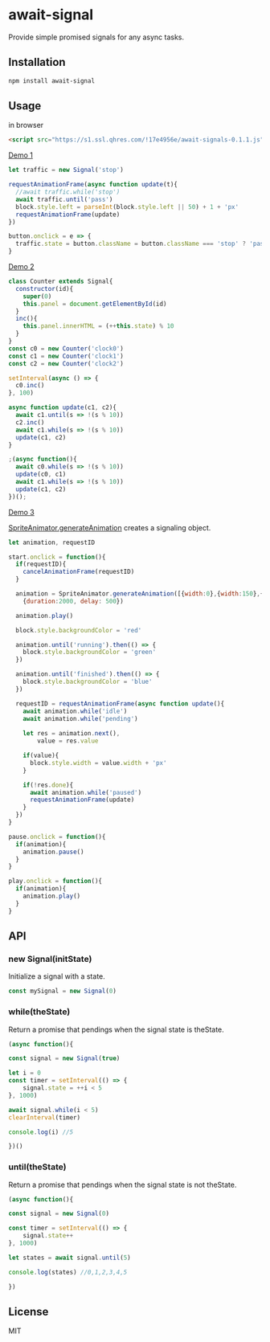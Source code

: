 # await-signal

Provide simple promised signals for any async tasks.

## Installation

```bash
npm install await-signal
```

## Usage

in browser

```html
<script src="https://s1.ssl.qhres.com/!17e4956e/await-signals-0.1.1.js"></script>
```

[Demo 1](https://code.h5jun.com/biv/edit?js,output)

```js
let traffic = new Signal('stop')

requestAnimationFrame(async function update(t){
  //await traffic.while('stop')
  await traffic.until('pass')
  block.style.left = parseInt(block.style.left || 50) + 1 + 'px'
  requestAnimationFrame(update)
})

button.onclick = e => {
  traffic.state = button.className = button.className === 'stop' ? 'pass' : 'stop'
}
```

[Demo 2](https://code.h5jun.com/dow/edit?html,js,output)

```js
class Counter extends Signal{
  constructor(id){
    super(0)
    this.panel = document.getElementById(id)
  }
  inc(){
    this.panel.innerHTML = (++this.state) % 10
  }
}
const c0 = new Counter('clock0')
const c1 = new Counter('clock1')
const c2 = new Counter('clock2')

setInterval(async () => {
  c0.inc()
}, 100)

async function update(c1, c2){
  await c1.until(s => !(s % 10))
  c2.inc()
  await c1.while(s => !(s % 10))
  update(c1, c2)
}

;(async function(){
  await c0.while(s => !(s % 10))
  update(c0, c1)
  await c1.while(s => !(s % 10))
  update(c1, c2)
})();
```

[Demo 3](https://code.h5jun.com/cuv/edit?js,output)

[SpriteAnimator.generateAnimation](https://github.com/spritejs/sprite-animator) creates a signaling object.

```js
let animation, requestID

start.onclick = function(){
  if(requestID){
    cancelAnimationFrame(requestID)
  }

  animation = SpriteAnimator.generateAnimation([{width:0},{width:150},{width:200}], 
    {duration:2000, delay: 500})

  animation.play()

  block.style.backgroundColor = 'red'

  animation.until('running').then(() => {
    block.style.backgroundColor = 'green'
  })

  animation.until('finished').then(() => {
    block.style.backgroundColor = 'blue'
  })

  requestID = requestAnimationFrame(async function update(){
    await animation.while('idle')
    await animation.while('pending')
    
    let res = animation.next(),
        value = res.value

    if(value){
      block.style.width = value.width + 'px'
    }

    if(!res.done){
      await animation.while('paused')
      requestAnimationFrame(update)
    }
  })
}

pause.onclick = function(){
  if(animation){
    animation.pause()
  }
}

play.onclick = function(){
  if(animation){
    animation.play()
  }
}
```

## API

### new Signal(initState)

Initialize a signal with a state.

```js
const mySignal = new Signal(0)
```

### while(theState)

Return a promise that pendings when the signal state is theState.

```js
(async function(){

const signal = new Signal(true)

let i = 0
const timer = setInterval(() => {
	signal.state = ++i < 5
}, 1000)

await signal.while(i < 5)
clearInterval(timer)

console.log(i) //5

})()
```

### until(theState)

Return a promise that pendings when the signal state is not theState.

```js
(async function(){

const signal = new Signal(0)

const timer = setInterval(() => {
	signal.state++
}, 1000)

let states = await signal.until(5)

console.log(states) //0,1,2,3,4,5

})
```

## License

MIT